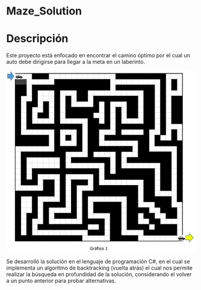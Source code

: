 # Maze_Solution

Descripción
=====================
Este proyecto está enfocado en encontrar el camino óptimo por el cual un auto debe dirigirse para llegar a la meta en un laberinto. 

![Imagen_Problema](https://github.com/JohanQuiroz/Maze_Solution/blob/master/assets/Imagen_Problema.png?raw=true)



Se desarrolló la solución en el lenguaje de programación C#, en el cual se implementa un algoritmo de backtracking (vuelta atrás) el cual nos permite realizar la búsqueda en profundidad de la solución, considerando el volver a un punto anterior para probar alternativas.
